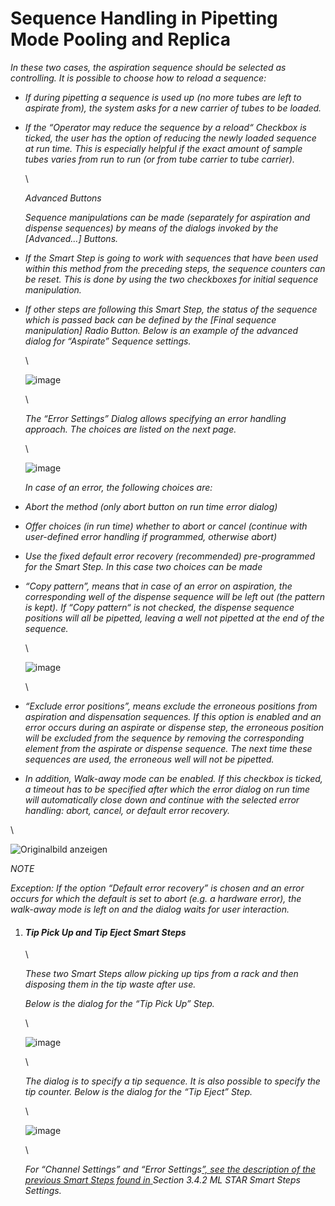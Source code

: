 # Sequence Handling in Pipetting Mode Pooling and Replica‌

_In these two cases, the aspiration sequence should be selected as controlling. It is possible to choose how to reload a sequence:_

* _If during pipetting a sequence is used up (no more tubes are left to aspirate from), the system asks for a new carrier of tubes to be loaded._
*   _If the “Operator may reduce the sequence by a reload“ Checkbox is ticked, the user has the option of reducing the newly loaded sequence at run time. This is especially helpful if the exact amount of sample tubes varies from run to run (or from tube carrier to tube carrier)._

    \


    _Advanced Buttons_

    _Sequence manipulations can be made (separately for aspiration and dispense sequences) by means of the dialogs invoked by the \[Advanced...] Buttons._
* _If the Smart Step is going to work with sequences that have been used within this method from the preceding steps, the sequence counters can be reset. This is done by using the two checkboxes for initial sequence manipulation._
*   _If other steps are following this Smart Step, the status of the sequence which is passed back can be defined by the \[Final sequence manipulation] Radio Button. Below is an example of the advanced dialog for “Aspirate” Sequence settings._

    \


    ![image](../../../.gitbook/assets/Image\_1470.jpg)

    \


    _The “Error Settings” Dialog allows specifying an error handling approach. The choices are listed on the next page._

    \


    ![image](../../../.gitbook/assets/Image\_1471.jpg)

    _In case of an error, the following choices are:_
* _Abort the method (only abort button on run time error dialog)_
* _Offer choices (in run time) whether to abort or cancel (continue with user-defined error handling if programmed, otherwise abort)_
* _Use the fixed default error recovery (recommended) pre-programmed for the Smart Step. In this case two choices can be made_
*   _“Copy pattern”, means that in case of an error on aspiration, the corresponding well of the dispense sequence will be left out (the pattern is kept). If “Copy pattern“ is not checked, the dispense sequence positions will all be pipetted, leaving a well not pipetted at the end of the sequence._

    \


    ![image](../../../.gitbook/assets/Image\_1472.jpg)

    \

* _“Exclude error positions”, means exclude the erroneous positions from aspiration and dispensation sequences. If this option is enabled and an error occurs during an aspirate or dispense step, the erroneous position will be excluded from the sequence by removing the corresponding element from the aspirate or dispense sequence. The next time these sequences are used, the erroneous well will not be pipetted._
* _In addition, Walk-away mode can be enabled. If this checkbox is ticked, a timeout has to be specified after which the error dialog on run time will automatically close down and continue with the selected error handling: abort, cancel, or default error recovery._

\


![Originalbild anzeigen](../../../.gitbook/assets/Image\_1473.jpg)

_NOTE_

_Exception: If the option “Default error recovery” is chosen and an error occurs for which the default is set to abort (e.g. a hardware error), the walk-away mode is left on and the dialog waits for user interaction._

1.  #### _‌Tip Pick Up and Tip Eject Smart Steps‌_

    \


    _These two Smart Steps allow picking up tips from a rack and then disposing them in the tip waste after use._

    _Below is the dialog for the “Tip Pick Up” Step._

    \


    ![image](../../../.gitbook/assets/Image\_1474.jpg)

    \


    _The dialog is to specify a tip sequence. It is also possible to specify the tip counter. Below is the dialog for the “Tip Eject” Step._

    \


    ![image](../../../.gitbook/assets/Image\_1475.jpg)

    \


    _For “Channel Settings” and “Error Settings_[_”, see the description of the previous Smart Steps found in_ ](sequence-handling-in-pipetting-mode-pooling-and-replica.md#bookmark68)_Section 3.4.2 ML STAR Smart Steps Settings._

